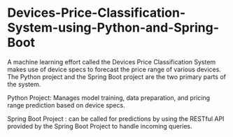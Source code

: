 # Devices-Price-Classification-System-using-Python-and-Spring-Boot

A machine learning effort called the Devices Price Classification System makes use of device specs to forecast the price range of various devices. The Python project and the Spring Boot project are the two primary parts of the system.

Python Project: Manages model training, data preparation, and pricing range prediction based on device specs.

Spring Boot Project : can be called for predictions by using the RESTful API provided by the Spring Boot Project to handle incoming queries.

